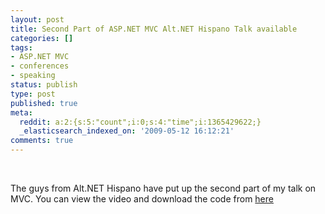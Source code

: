 ```yaml
---
layout: post
title: Second Part of ASP.NET MVC Alt.NET Hispano Talk available
categories: []
tags:
- ASP.NET MVC
- conferences
- speaking
status: publish
type: post
published: true
meta:
  reddit: a:2:{s:5:"count";i:0;s:4:"time";i:1365429622;}
  _elasticsearch_indexed_on: '2009-05-12 16:12:21'
comments: true
---
```

<p>&#160;</p>  <p>The guys from Alt.NET Hispano have put up the second part of my talk on MVC. You can view the video and download the code from <a href="http://altnet-hispano.pbworks.com/Reuni%C3%B3n+VAN+Hispano+2009-05-09">here</a></p>
